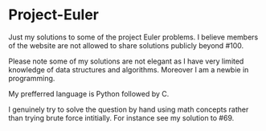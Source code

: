 # Project-Euler

Just my solutions to some of the project Euler problems. I believe members of the website are not allowed to share solutions publicly beyond #100. 

Please note some of my solutions are not elegant as I have very limited knowledge of data structures and algorithms. Moreover I am a newbie in programming.

My prefferred language is Python followed by C. 

I genuinely try to solve the question by hand using math concepts rather than trying brute force intitially. For instance see my solution to #69. 
